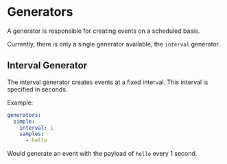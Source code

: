 # Generators

A generator is responsible for creating events on a scheduled basis.

Currently, there is only a single generator available, the `interval` generator.

## Interval Generator

The interval generator creates events at a fixed interval. This interval is specified in seconds.

Example:
```yaml
generators:
  simple:
    interval: 1
    samples:
      - hello
```

Would generate an event with the payload of `hello` every 1 second.
